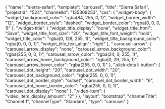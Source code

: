 {
    "name": "sierra-safari",
    "template": "carousel",
    "title": "Sierra Safari",
    "projectId": "524",
    "channelId": "135309253",
    "css": {
        ".widget-body": {
            "widget_background_color": "rgba(84, 255, 0, 1)",
            "widget_border_width": "12",
            "widget_border_style": "dashed",
            "widget_border_color": "rgba(0, 0, 0, 1)"
        },
        ".widget-title": {
            "widget_title_display": "none",
            "widget_title_html": "Save",
            "widget_title_font_size": "20",
            "widget_title_font_weight": "bold",
            "widget_title_color": "rgba(0, 128, 255, 1)",
            "widget_title_background_color": "rgba(0, 0, 0, 1)",
            "widget_title_text_align": "right"
        },
        ".carousel-arrow": {
            "carousel_arrow_display": "none",
            "carousel_arrow_background_color": "rgba(255, 0, 0, 1)",
            "carousel_arrow_color": "rgba(24, 0, 255, 1)",
            "carousel_arrow_hover_background_color": "rgba(0, 29, 255, 1)",
            "carousel_arrow_hover_color": "rgba(255, 0, 0, 1)"
        },
        ".slick-dots li button": {
            "carousel_dot_height": "20",
            "carousel_dot_width": "20",
            "carousel_dot_background_color": "rgba(255, 0, 0, 1)",
            "carousel_dot_border_style": "outset",
            "carousel_dot_border_width": "6",
            "carousel_dot_hover_border_color": "rgba(255, 0, 0, 1)",
            "carousel_dot_display": "none"
        },
        ".video-item": {
            "video_item_display_amount": "2"
        }
    },
    "layout": "bootstrap",
    "channelTitle": "Channel 1",
    "channelType": "Standard",
    "type": "carousel"
}